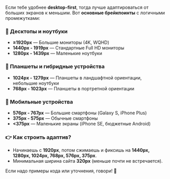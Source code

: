 Если тебе удобнее **desktop-first**, тогда лучше адаптироваться от больших экранов к меньшим. Вот **основные брейкпоинты** с логичными промежутками:  

### **🔹 Десктопы и ноутбуки**  
- **≥1920px** — Большие мониторы (4K, WQHD)  
- **1440px - 1919px** — Стандартные Full HD мониторы  
- **1280px - 1439px** — Маленькие ноутбуки  

### **🔹 Планшеты и гибридные устройства**  
- **1024px - 1279px** — Планшеты в ландшафтной ориентации, небольшие ноутбуки  
- **768px - 1023px** — Планшеты в портретной ориентации  

### **🔹 Мобильные устройства**  
- **576px - 767px** — Большие смартфоны (Galaxy S, iPhone Plus)  
- **375px - 575px** — Обычные смартфоны  
- **<375px** — Маленькие экраны (iPhone SE, бюджетные Android)  

### **👉 Как строить адаптив?**  
- Начинаешь с **1920px**, потом сжимаешь и фиксишь на **1440px, 1280px, 1024px, 768px, 576px, 375px**.  
- Минимальная ширина сайта **320px** (меньше почти не встречается).  

Если надо примеры кода или уточнения, говори! 🚀